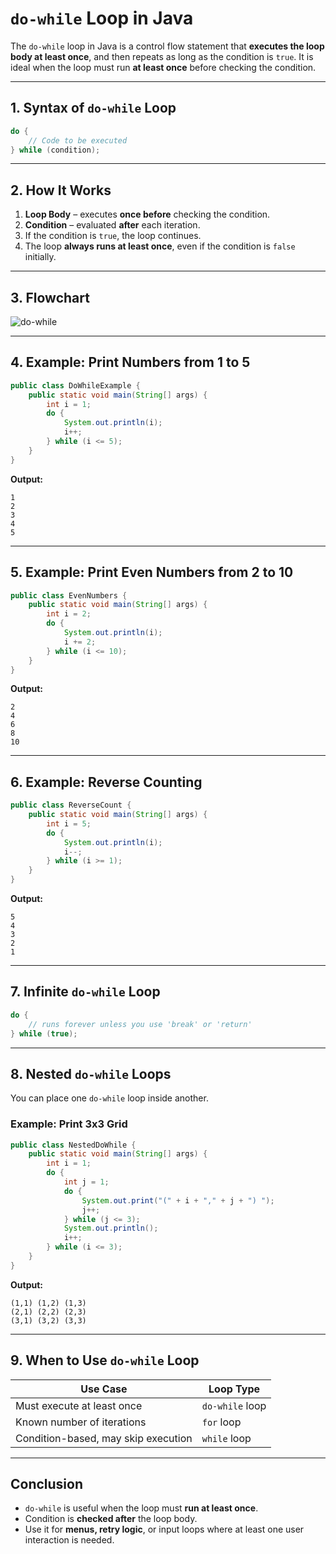 

# **`do-while` Loop in Java**

The `do-while` loop in Java is a control flow statement that **executes the loop body at least once**, and then repeats as long as the condition is `true`. It is ideal when the loop must run **at least once** before checking the condition.

---

## **1. Syntax of `do-while` Loop**
```java
do {
    // Code to be executed
} while (condition);
```

---

## **2. How It Works**
1. **Loop Body** – executes **once before** checking the condition.  
2. **Condition** – evaluated **after** each iteration.  
3. If the condition is `true`, the loop continues.  
4. The loop **always runs at least once**, even if the condition is `false` initially.

---

## **3. Flowchart**
![do-while](https://media.geeksforgeeks.org/wp-content/uploads/20221006152307/dowhileloopinc.png "do-while")

---

## **4. Example: Print Numbers from 1 to 5**
```java
public class DoWhileExample {
    public static void main(String[] args) {
        int i = 1;
        do {
            System.out.println(i);
            i++;
        } while (i <= 5);
    }
}
```
**Output:**
```
1
2
3
4
5
```

---

## **5. Example: Print Even Numbers from 2 to 10**
```java
public class EvenNumbers {
    public static void main(String[] args) {
        int i = 2;
        do {
            System.out.println(i);
            i += 2;
        } while (i <= 10);
    }
}
```
**Output:**
```
2
4
6
8
10
```

---

## **6. Example: Reverse Counting**
```java
public class ReverseCount {
    public static void main(String[] args) {
        int i = 5;
        do {
            System.out.println(i);
            i--;
        } while (i >= 1);
    }
}
```
**Output:**
```
5
4
3
2
1
```

---

## **7. Infinite `do-while` Loop**
```java
do {
    // runs forever unless you use 'break' or 'return'
} while (true);
```

---

## **8. Nested `do-while` Loops**
You can place one `do-while` loop inside another.

### **Example: Print 3x3 Grid**
```java
public class NestedDoWhile {
    public static void main(String[] args) {
        int i = 1;
        do {
            int j = 1;
            do {
                System.out.print("(" + i + "," + j + ") ");
                j++;
            } while (j <= 3);
            System.out.println();
            i++;
        } while (i <= 3);
    }
}
```
**Output:**
```
(1,1) (1,2) (1,3) 
(2,1) (2,2) (2,3) 
(3,1) (3,2) (3,3)
```

---

## **9. When to Use `do-while` Loop**
| Use Case                             | Loop Type      |
|-------------------------------------|----------------|
| Must execute at least once          | `do-while` loop |
| Known number of iterations          | `for` loop      |
| Condition-based, may skip execution | `while` loop    |

---

## **Conclusion**
- `do-while` is useful when the loop must **run at least once**.
- Condition is **checked after** the loop body.
- Use it for **menus, retry logic**, or input loops where at least one user interaction is needed.
